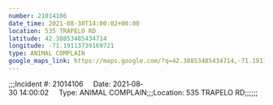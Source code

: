 ```yaml
---
number: 21014106
date_time: 2021-08-30T14:00:02+00:00
location: 535 TRAPELO RD
latitude: 42.38853485434714
longitude: -71.19113739169721
type: ANIMAL COMPLAIN
google_maps_link: https://maps.google.com/?q=42.38853485434714,-71.19113739169721
---
```


;;;Incident #: 21014106     Date: 2021‐08‐30 14:00:02     Type: ANIMAL COMPLAIN;;;Location: 535 TRAPELO RD;;;;;;
